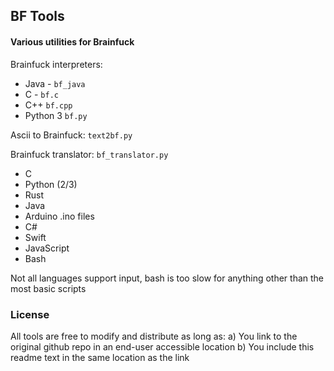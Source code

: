 ## BF Tools

#### Various utilities for Brainfuck

Brainfuck interpreters:
* Java - `bf_java`
* C - `bf.c`
* C++ `bf.cpp`
* Python 3 `bf.py`

Ascii to Brainfuck: `text2bf.py`

Brainfuck translator: `bf_translator.py`

* C
* Python (2/3)
* Rust
* Java
* Arduino .ino files
* C#
* Swift
* JavaScript
* Bash

Not all languages support input, bash is too slow for anything other than the most basic scripts

### License

All tools are free to modify and distribute as long as:
    a) You link to the original github repo in an end-user accessible location
    b) You include this readme text in the same location as the link

